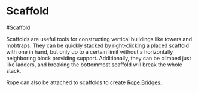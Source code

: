 # Scaffold

#[Scaffold](block:betterwithaddons:scaffold@0)

Scaffolds are useful tools for constructing vertical buildings like towers and mobtraps. They can be quickly stacked by right-clicking a placed scaffold with one in hand, but only up to a certain limit without a horizontally neighboring block providing support.
Additionally, they can be climbed just like ladders, and breaking the bottommost scaffold will break the whole stack.

Rope can also be attached to scaffolds to create [Rope Bridges](bridges.md).